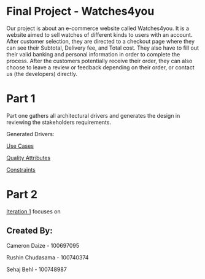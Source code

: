 # Final Project - Watches4you

Our project is about an e-commerce website called Watches4you. It is a website aimed to sell watches of different kinds to users with an account. After customer selection, they are directed to a checkout page where they can see their Subtotal, Delivery fee, and Total cost. They also have to fill out their valid banking and personal information in order to complete the process. After the customers potentially receive their order, they can also choose to leave a review or feedback depending on their order, or contact us (the developers) directly.

# Part 1

Part one gathers all architectural drivers and generates the design in reviewing the stakeholders requirements.

Generated Drivers:

[Use Cases](https://github.com/camerondaize10/FinalProjectReport/blob/main/Requirements/use%20case%20diagram.png)

[Quality Attributes](https://github.com/camerondaize10/FinalProjectReport/blob/main/Requirements/quality%20attributes.png)

[Constraints](https://github.com/camerondaize10/FinalProjectReport/blob/main/Requirements/constraints.png)

# Part 2

[Iteration 1](https://github.com/camerondaize10/FinalProjectReport/blob/main/Requirements/use%20case%20diagram.png) focuses on 






## Created By:

Cameron Daize - 100697095

Rushin Chudasama - 100740374

Sehaj Behl - 100748987
